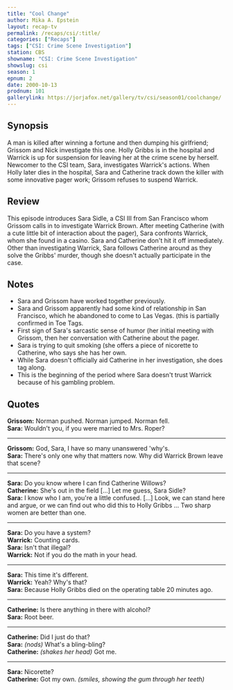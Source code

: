 ```yaml
---
title: "Cool Change"
author: Mika A. Epstein
layout: recap-tv
permalink: /recaps/csi/:title/
categories: ["Recaps"]
tags: ["CSI: Crime Scene Investigation"]
station: CBS
showname: "CSI: Crime Scene Investigation"
showslug: csi
season: 1
epnum: 2
date: 2000-10-13
prodnum: 101
gallerylink: https://jorjafox.net/gallery/tv/csi/season01/coolchange/
---
```


## Synopsis

A man is killed after winning a fortune and then dumping his girlfriend; Grissom and Nick investigate this one. Holly Gribbs is in the hospital and Warrick is up for suspension for leaving her at the crime scene by herself. Newcomer to the CSI team, Sara, investigates Warrick's actions. When Holly later dies in the hospital, Sara and Catherine track down the killer with some innovative pager work; Grissom refuses to suspend Warrick.

## Review

This episode introduces Sara Sidle, a CSI III from San Francisco whom Grissom calls in to investigate Warrick Brown. After meeting Catherine (with a cute little bit of interaction about the pager), Sara confronts Warrick, whom she found in a casino. Sara and Catherine don't hit it off immediately. Other than investigating Warrick, Sara follows Catherine around as they solve the Gribbs' murder, though she doesn't actually participate in the case.

## Notes

* Sara and Grissom have worked together previously.  
* Sara and Grissom apparently had some kind of relationship in San Francisco, which he abandoned to come to Las Vegas. (this is partially confirmed in Toe Tags.  
* First sign of Sara's sarcastic sense of humor (her initial meeting with Grissom, then her conversation with Catherine about the pager.  
* Sara is trying to quit smoking (she offers a piece of nicorette to Catherine, who says she has her own.  
* While Sara doesn't officially aid Catherine in her investigation, she does tag along.  
* This is the beginning of the period where Sara doesn't trust Warrick because of his gambling problem.

## Quotes

**Grissom:** Norman pushed. Norman jumped. Norman fell.  
**Sara:** Wouldn't you, if you were married to Mrs. Roper?  

- - -

**Grissom:** God, Sara, I have so many unanswered 'why's.  
**Sara:** There's only one why that matters now. Why did Warrick Brown leave that scene?  

- - -

**Sara:** Do you know where I can find Catherine Willows?  
**Catherine:** She's out in the field [...] Let me guess, Sara Sidle?  
**Sara:** I know who I am, you're a little confused. [...] Look, we can stand here and argue, or we can find out who did this to Holly Gribbs ... Two sharp women are better than one.  

- - -

**Sara:** Do you have a system?  
**Warrick:** Counting cards.  
**Sara:** Isn't that illegal?  
**Warrick:** Not if you do the math in your head.  

- - -

**Sara:** This time it's different.  
**Warrick:** Yeah? Why's that?  
**Sara:** Because Holly Gribbs died on the operating table 20 minutes ago.  

- - -

**Catherine:** Is there anything in there with alcohol?  
**Sara:** Root beer.  

- - -

**Catherine:** Did I just do that?  
**Sara:** _(nods)_ What's a bling-bling?  
**Catherine:** _(shakes her head)_ Got me.  

- - -

**Sara:** Nicorette?  
**Catherine:** Got my own. _(smiles, showing the gum through her teeth)_
